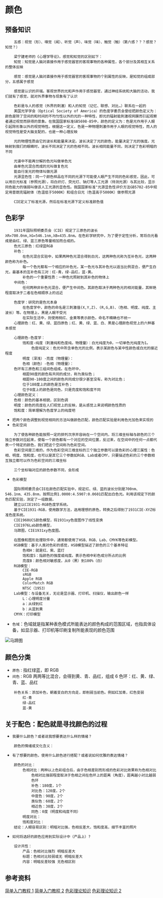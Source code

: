 # 颜色

## 预备知识

```plain
    五感：视觉（形）、嗅觉（闻）、听觉（声）、味觉（味）、触觉（触）（第六感？？？感觉？知觉？）

    梁宁建老师的《心理学导论》，感觉和知觉的区别如下：
    知觉：知觉是人脑对直接作用于感觉器官的客观事物的各种属性，各个部分及其相互关系的整体反映

    感觉：感觉是人脑对直接作用于感觉器官的客观事物的个别属性的反映，是知觉的组成部分，五感属于感觉

    感觉是认识的开端。客观世界的光和声作用于感觉器官，通过神经系统和大脑的活动，我们就有了感觉，就对外界事物与现象有了认识

    色彩是与人的感觉（外界的刺激）和人的知觉（记忆、联想、对比…）联系在一起的
    美国光学学会（Optical Society of America）的色度学委员会曾经把颜色定义为：颜色是除了空间的和时间的不均匀性以外的光的一种特性，即光的辐射能刺激视网膜而引起观察者通过视觉而获得的景象。在我国国家标准GB5698-85中，颜色的定义为：色是光作用于人眼引起除形象以外的视觉特性。根据这一定义，色是一种物理刺激作用于人眼的视觉特性，而人的视觉特性是受大脑支配的，也是一种心理反映

    光的物理性质由它的波长和能量来决定。波长决定了光的颜色，能量决定了光的强度。光映射到我们的眼睛时，波长不同决定了光的色相不同。波长相同能量不同，则决定了色彩明暗的不同

    光谱中不能再分解的色光叫做单色光
    由单色光混合而成的光叫做复色光
    能自行发光的物体叫做光源
    光源显色性：同一个颜色样品在不同的光源下可能使人眼产生不同的色彩感觉，因此，可以用日光标准（参照光源），将白炽灯、荧光灯、钠灯等人工光源（待测光源）与其比较，显示同色能力的强弱叫做该人工光源的显色性。我国国家标准"光源显色性评价方法GB5702-85中规定用普朗克辐射体（色温低于5000K）和组合日光（色温高于5000K）做参照光源

    CIE定义了标准光源，然后在标准光源下定义标准颜色值
```

## 色彩学

```plain
    1931年国际照明委员会（CIE）规定了三原色的波长λR=700.0nm,λG=546.1nm,λB=435.8nm。在色彩学研究中，为了便于定性分析，常将白光看成是由红、绿、蓝三原色等量相加而合成的。
    色光三原色：红绿蓝RGB
    补色：
        在色光混合实验中，如果两种色光混合得到白光，这两种色光称为互补色光，这两种颜色称为补色。
        每一个色光都有一个相应的补色光，某一色光与其补色光以适当比例混合，便产生白光，最基本的互补色有三对：红-青，绿-品红，蓝-黄。
        补色的一个重要性质：一种色光照射到其补色的物体上
    中间色：
        任何两种非补色光混合，便产生中间色。其颜色取决于两种色光的相对能量，其鲜艳程度取决于二者在色相顺序上的远近

    色度学：研究的是色光本身
        在色度学中，颜色的命名是三刺激值(X,Y,Z)、(R,G,B)、（色相、明度、纯度、主波长）等。在物理上，黑是人眼不受光
        在实际生活中，则使用桃红、金黄等表示颜色，命名不精确也不统一
    心理颜色：红、黄、绿、蓝四原色；红、黄、绿、蓝、白、黑是心理颜色视觉上的六种基本感觉

    心理颜色-色度学：
        饱和度-纯度（刺激纯和色度纯，物理量）：白光纯度为0，一切单色光纯度为1。
            色度纯定义：色光中所含单色光的比例，表示某颜色与某中性颜色或白光的接近程度
        明度（深浅）-亮度（物理量）：
        色相（颜色）-色相（物理量）：
    色环有三原色和三组间色组成。在色环中，
        相距90度的颜色有共同的成分，称为类似色；
        相距90-180度之间的颜色共同成分很少甚至没有，称为对比色；
        位于180度上的颜色是互补色；
        位于0度上的颜色是同色，只是亮度和饱和度不同
    心理颜色定义：
    色相：颜色的基本相貌，区别色调
    明度：颜色的亮度在人们视觉上的反映，是从感觉上来说明颜色性质的
    饱和度：简单理解为色度学上的纯度吧
```

- `把两个颜色调整到视觉相同的方法叫做颜色匹配，颜色匹配实验是利用色光加色来实现的`
- `色彩空间`

```plain
    为了使各种颜色能按照一定的排列次序并容纳在一个空间内，将三维坐标轴与颜色的三个独立参数对应起来，使每一个颜色都有一个对应的空间位置，反过来，在空间中的任何一点都代表一个特定的颜色，我们把这个空间称为色彩空间。
    色彩空间是三维的，作为色彩空间三维坐标的三个独立参数可以是色彩的心理三属性：色相、明度、饱和度，也可以是其它三个参数如RGB、Lab或者CMY，只要描述色彩的三个参数相互独立都可以作为色彩空间的三维坐标

    三个坐标轴对应的颜色参数不同，会形成
```

- `色彩模型`

```plain
    国际照明委员会CIE在颜色匹配实验中，规定红、绿、蓝的波长分别是700nm、546.1nm、435.8nm，按照比例1.0000:4.5907:0.0601匹配出白色光。利用该规定下的颜色匹配实验，测定了一组数据，
    建立以CIE1931-RGB色度学系统。
    基于CIE1931-RGB，使用数学方法，选用理想的原色，转换之后得到了1931CIE-XYZ标准色度系统。
    CIE1960UCS颜色模型，将1931xy色度图作了线性变换
    CIE1976Lab颜色模型，
    马蹄图，CIE1931xy色度图。

    在图像和图形处理软件中，通常都使用了HSB、RGB、Lab、CMYK等色彩模型。
    HSB模型：基于人类对色彩的感觉，HSB模型描述了颜色的三个基本特征
        色相H：就是红、紫、蓝灯
        饱和度S：指颜色的强度或纯度。表示色相中彩色成分所占的比例
        亮度B：颜色相对敏感度，从0（黑）到100%（白）
    RGB模型：
        CIE-RGB
        sRGB
        Apple RGB
        ColorMatch RGB
        NTSC（1953）
    Lab模型：与设备无关，无论是显示器、打印机、扫描仪，输出颜色一样
        L：心理明度分量
        a：从绿到红
        b：从蓝到黄
    CMYK：打印模型
```

- `色域`：色域就是指某种表色模式所能表达的颜色构成的范围区域，也指具体设备，如显示器、打印机等印刷复制所能表现的颜色范围

![马蹄图](./imgs/马蹄.jpg)

## 颜色分类

- `原色：`指红绿蓝，即 RGB
- `间色：`RGB 两两等比混合，会得到黄、青、品红，组成 6 色环：红、黄、绿、青、蓝、品红

```plain
    补色关系：添加补色，朝着变白的方向走，即削弱当前色。例如红加青，红色变弱
        红-青
        绿-品红
        蓝-黄
```

## 关于配色：配色就是寻找颜色的过程

- `我要什么颜色？或者说我想要表达什么样的情绪？`

```plain
    颜色的情绪或文化含义：
```

- `有了想要的颜色，使用什么颜色进行搭配？或者说如何优雅的表达情绪？`

```plain
    颜色的对比：
        色相对比：两种以上色彩组合后，由于色相差别而形成的色彩对比效果称为色相对比
            色相对比强弱程度取决于色相之间在色环上的距离（角度），距离越小对比越弱
            色环
            补色：180度，1个
            对比色：120度，2个
            中度色：90度，2个
            类似色：60度，2个
            相近色：30度，2个
            同色：0度（明度和纯度不同）
        明度对比：
        饱和度对比：
    结论：人眼容易区别：明暗对比强，色相反差大，饱和度高，细节丰富的照片
```

- `如何将选好的颜色应用到实际设计中（产品上）?`

```plain
    设计共性：
        产品：色相对比强烈 明暗反差大
        标题：色相对比较弱或无 明暗反差大
        内容：明暗反差较强 无色相区别
```

## 参考资料

[简单入门教程 1](https://www.uisdc.com/color-master)
[简单入门教程 2](https://www.jianshu.com/p/2a1ef67bd1f7)
[色彩理论知识](http://www.cgan.net/book/books/print/packcolor/link/2-4.htm)
[色彩理论知识 2](https://www.jianshu.com/p/34e9660f00f4?utm_campaign=maleskine&utm_content=note&utm_medium=seo_notes&utm_source=recommendation)
